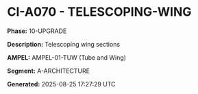 # CI-A070 - TELESCOPING-WING

**Phase:** 10-UPGRADE

**Description:** Telescoping wing sections

**AMPEL:** AMPEL-01-TUW (Tube and Wing)

**Segment:** A-ARCHITECTURE

**Generated:** 2025-08-25 17:27:29 UTC
